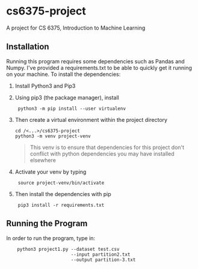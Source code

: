 
# cs6375-project
A project for CS 6375, Introduction to Machine Learning

## Installation
Running this program requires some dependencies such as Pandas and Numpy. I've provided a requirements.txt to be able to quickly get it running on your machine. To install the dependencies:

 1. Install Python3 and Pip3
 2. Using pip3 (the package manager), install 
		 
		 python3 -m pip install --user virtualenv
 3. Then create a virtual environment within the project directory

        cd /<...>/cs6375-project
        python3 -m venv project-venv
	> This venv is to ensure that dependencies for this project don't conflict with python dependencies you may have installed elsewhere
4. Activate your venv by typing

		source project-venv/bin/activate
5. Then install the dependencies with pip
		
		pip3 install -r requirements.txt

## Running the Program
In order to run the program, type in:

		python3 project1.py --dataset test.csv
							--input partition2.txt
							--output partition-3.txt

